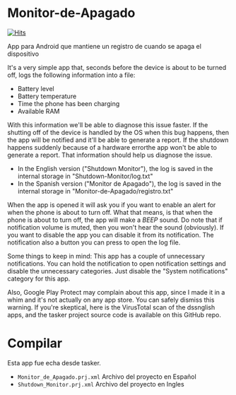 # Monitor-de-Apagado
[![Hits](https://hits.seeyoufarm.com/api/count/incr/badge.svg?url=https%3A%2F%2Fgithub.com%2FItsIgnacioPortal%2FMonitor-de-Apagado&count_bg=%2379C83D&title_bg=%23555555&icon=&icon_color=%23E7E7E7&title=Contador+de+visitas&edge_flat=false)](https://hits.seeyoufarm.com)

App para Android que mantiene un registro de cuando se apaga el dispositivo

It's a very simple app that, seconds before the device is about to be turned off, logs the following information into a file:

- Battery level
- Battery temperature
- Time the phone has been charging
- Available RAM

With this information we'll be able to diagnose this issue faster. If the shutting off of the device is handled by the OS when this bug happens, then the app will be notified and it'll be able to generate a report. If the shutdown happens suddenly because of a hardware errorthe app won't be able to generate a report. That information should help us diagnose the issue.


- In the English version ("Shutdown Monitor"), the log is saved in the internal storage in "Shutdown-Monitor/log.txt"
- In the Spanish version ("Monitor de Apagado"), the log is saved in the internal storage in "Monitor-de-Apagado/registro.txt"

When the app is opened it will ask you if you want to enable an alert for when the phone is about to turn off. What that means, is that when  the phone is about to turn off, the app will make a *BEEP* sound. Do note that if notification volume is muted, then you won't hear the sound (obviously). If you want to disable the app you can disable it from its notification. The notification also a button you can press to open the log file.

Some things to keep in mind: This app has a couple of unnecessary notifications. You can hold the notification to open notification settings and disable the unnecessary categories. Just disable the "System notifications" category for this app.


Also, Google Play Protect may complain about this app, since I made it in a whim and it's not actually on any app store. You can safely dismiss this warning. If you're skeptical, here is the VirusTotal scan of the dssnglish apps, and the tasker project source code is available on this GitHub repo.

# Compilar
Esta app fue echa desde tasker.

- `Monitor_de_Apagado.prj.xml` Archivo del proyecto en Español
- `Shutdown_Monitor.prj.xml` Archivo del proyecto en Ingles
